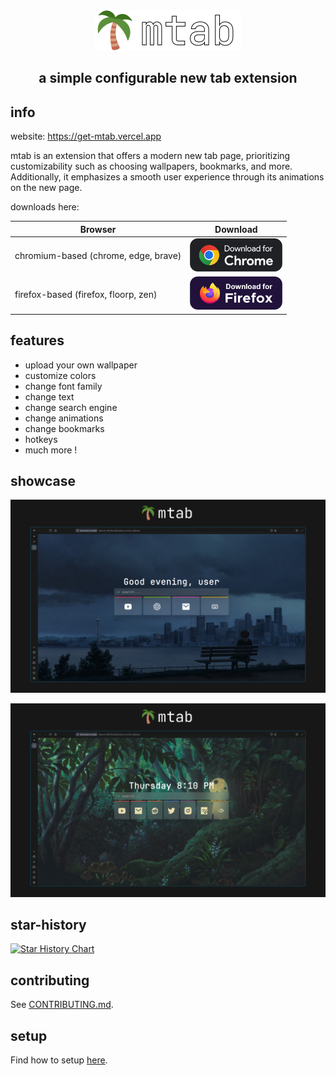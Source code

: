 <div align="center">

<img src="./assets/logo-full.png">

## a simple configurable new tab extension

</div>

## info

website: https://get-mtab.vercel.app

mtab is an extension that offers a modern new tab page, prioritizing customizability such as choosing wallpapers, bookmarks, and more. Additionally, it emphasizes a smooth user experience through its animations on the new page.

downloads here:

| Browser                              | Download                                                                                                                                                                |
| ------------------------------------ | ----------------------------------------------------------------------------------------------------------------------------------------------------------------------- |
| chromium-based (chrome, edge, brave) | [<img src="./assets/download/download-chrome.svg" height="53" alt="Chromium Download">](https://chromewebstore.google.com/detail/mtab/fdaphilojaklgkoocegabckfanjoacjg) |
| firefox-based (firefox, floorp, zen) | [<img src="./assets/download/download-firefox.svg" height="53" alt="Firefox Download">](https://addons.mozilla.org/en-US/firefox/addon/mtab)                            |

## features

- upload your own wallpaper
- customize colors
- change font family
- change text
- change search engine
- change animations
- change bookmarks
- hotkeys
- much more !

## showcase

![showcase](./assets/mtab-showcase-1.png)

![showcase](./assets/mtab-showcase-2.png)

## star-history

[![Star History Chart](https://api.star-history.com/svg?repos=maxhu08/mtab&type=Date)](https://star-history.com/#maxhu08/mtab&Date)

## contributing

See [CONTRIBUTING.md](./docs/CONTRIBUTING.md).

## setup

Find how to setup [here](./docs/SETUP.md).

</div>
